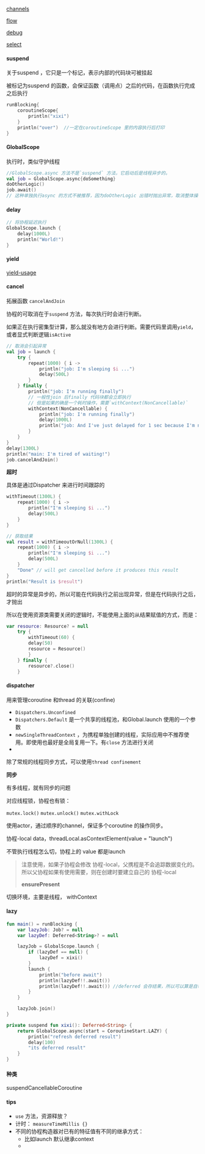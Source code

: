 [channels]() 

[flow]() 

[debug]()  

[select]()  



#### suspend

关于suspend ，它只是一个标记，表示内部的代码块可被挂起  

被标记为suspend 的函数，会保证函数（调用点）之后的代码，在函数执行完成之后执行  

```kotlin
runBlocking{
    coroutineScope{
        println("xixi")  
    }
    println("over")  //一定在coroutineScope 里的内容执行后打印
}
```

#### GlobalScope

执行时，类似守护线程  

```kotlin
//GlobalScope.async 方法不是`suspend` 方法，它启动后是线程异步的。     
val job = GlobalScope.async{doSomething}
doOtherLogic()
job.await()
// 这种单独执行async 的方式不被推荐，因为doOtherLogic 出错时抛出异常，取消整体操作，但是job 还在后台运行  
```

#### delay

```kotlin
// 将协程延迟执行
GlobalScope.launch {
    delay(1000L)
    println("World!")
}

```

#### yield

[yield-usage]()

#### cancel

拓展函数 `cancelAndJoin`    

协程的可取消在于`suspend` 方法，每次执行时会进行判断。  

如果正在执行密集型计算，那么就没有地方会进行判断。需要代码里调用`yield`，或者显式判断逻辑`isActive`  

```kotlin
// 取消会引起异常  
val job = launch {
    try {
        repeat(1000) { i ->
            println("job: I'm sleeping $i ...")
            delay(500L)
        }
    } finally {
        println("job: I'm running finally")  
        // 一般性join 后finally 代码块都会立即执行  
        // 但是如果的确是一个耗时操作，需要`withContext(NonCancellable)`
        withContext(NonCancellable) {
            println("job: I'm running finally")
            delay(1000L)
            println("job: And I've just delayed for 1 sec because I'm non-cancellable")
        }
    }
}
delay(1300L)  
println("main: I'm tired of waiting!")  
job.cancelAndJoin()    

```

**超时**  

具体是通过Dispatcher 来进行时间跟踪的  

```kotlin
withTimeout(1300L) {
    repeat(1000) { i ->
        println("I'm sleeping $i ...")
        delay(500L)
    }
}

// 获取结果
val result = withTimeoutOrNull(1300L) {
    repeat(1000) { i ->
        println("I'm sleeping $i ...")
        delay(500L)
    }
    "Done" // will get cancelled before it produces this result
}
println("Result is $result")
```

超时的异常是异步的，所以可能在代码执行之前出现异常，但是在代码执行之后，才抛出  

所以在使用资源类需要关闭的逻辑时，不能使用上面的从结果赋值的方式，而是：  

```kotlin
var resource: Resource? = null
    try {
        withTimeout(60) {
        delay(50)
        resource = Resource()  
        }
    } finally {  
        resource?.close()   
    }
```



#### dispatcher

用来管理coroutine 和thread 的关联(confine)     

- `Dispatchers.Unconfined`   
- `Dispatchers.Default` 是一个共享的线程池，和Global.launch 使用的一个参数  
- `newSingleThreadContext` ，为携程单独创建的线程，实际应用中不推荐使用。即使用也最好是全局复用一下。有`close` 方法进行关闭
-   

除了常规的线程同步方式，可以使用`thread confinement`  



**同步**  

有多线程，就有同步的问题  

对应线程锁，协程也有锁：

`mutex.lock()` `mutex.unlock()` `mutex.withLock`



使用actor，通过顺序的channel，保证多个coroutine 的操作同步。



协程-local data，threadLocal.asContextElement(value = "launch")  

不管执行线程怎么切，协程上的 value 都是launch

> 注意使用，如果子协程会修改 协程-local，父携程是不会追踪数据变化的。所以父协程如果有使用需要，则在创建时要建立自己的 协程-local  
>
> **ensurePresent**



切换环境，主要是线程， withContext  



#### lazy 

```kotlin
fun main() = runBlocking {
    var lazyJob: Job? = null
    var lazyDef: Deferred<String>? = null

    lazyJob = GlobalScope.launch {
        if (lazyDef == null) {
            lazyDef = xixi()
        }
        launch {
            println("before await")
            println(lazyDef!!.await())
            println(lazyDef!!.await()) //deferred 会存结果，所以可以算是自带懒加载效果
        }
    }

    lazyJob.join()
}

private suspend fun xixi(): Deferred<String> {
    return GlobalScope.async(start = CoroutineStart.LAZY) {
        println("refresh deferred result")
        delay(100)
        "its deferred result"
    }
}
```



#### 种类

 suspendCancellableCoroutine  



#### tips

- `use` 方法，资源释放？  
- 计时： `measureTimeMillis {}`
- 不同的协程构造器对已有的特征值有不同的继承方式：
  - 比如launch 默认继承context    
  - 


